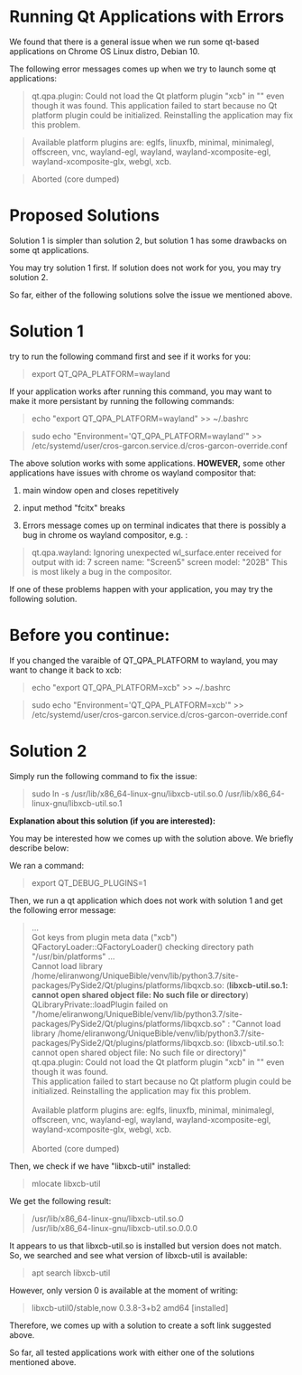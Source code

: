 # Running Qt Applications with Errors

We found that there is a general issue when we run some qt-based applications on Chrome OS Linux distro, Debian 10.

The following error messages comes up when we try to launch some qt applications:

> qt.qpa.plugin: Could not load the Qt platform plugin "xcb" in "" even though it was found.
> This application failed to start because no Qt platform plugin could be initialized. Reinstalling the application may fix this problem.

> Available platform plugins are: eglfs, linuxfb, minimal, minimalegl, offscreen, vnc, wayland-egl, wayland, wayland-xcomposite-egl, wayland-xcomposite-glx, webgl, xcb.

> Aborted (core dumped)

# Proposed Solutions

Solution 1 is simpler than solution 2, but solution 1 has some drawbacks on some qt applications.

You may try solution 1 first.  If solution does not work for you, you may try solution 2.

So far, either of the following solutions solve the issue we mentioned above.

# Solution 1

try to run the following command first and see if it works for you:

> export QT_QPA_PLATFORM=wayland

If your application works after running this command, you may want to make it more persistant by running the following commands:

> echo "export QT_QPA_PLATFORM=wayland" >> ~/.bashrc

> sudo echo "Environment='QT_QPA_PLATFORM=wayland'" >> /etc/systemd/user/cros-garcon.service.d/cros-garcon-override.conf

The above solution works with some applications.  <b>HOWEVER,</b> some other applications have issues with chrome os wayland compositor that:

1) main window open and closes repetitively

2) input method "fcitx" breaks

3) Errors message comes up on terminal indicates that there is possibly a bug in chrome os wayland compositor, e.g. :

> qt.qpa.wayland: Ignoring unexpected wl_surface.enter received for output with id: 7 screen name: "Screen5" screen model: "202B" This is most likely a bug in the compositor.

If one of these problems happen with your application, you may try the following solution.

# Before you continue:

If you changed the varaible of QT_QPA_PLATFORM to wayland, you may want to change it back to xcb:

> echo "export QT_QPA_PLATFORM=xcb" >> ~/.bashrc

> sudo echo "Environment='QT_QPA_PLATFORM=xcb'" >> /etc/systemd/user/cros-garcon.service.d/cros-garcon-override.conf

# Solution 2

Simply run the following command to fix the issue:

> sudo ln -s /usr/lib/x86_64-linux-gnu/libxcb-util.so.0 /usr/lib/x86_64-linux-gnu/libxcb-util.so.1

<b>Explanation about this solution (if you are interested):</b>

You may be interested how we comes up with the solution above.  We briefly describe below:

We ran a command:

> export QT_DEBUG_PLUGINS=1

Then, we run a qt application which does not work with solution 1 and get the following error message:

> ...<br>
> Got keys from plugin meta data ("xcb")<br>
> QFactoryLoader::QFactoryLoader() checking directory path "/usr/bin/platforms" ...<br>
> Cannot load library /home/eliranwong/UniqueBible/venv/lib/python3.7/site-packages/PySide2/Qt/plugins/platforms/libqxcb.so: (<b>libxcb-util.so.1: cannot open shared object file: No such file or directory</b>)<br>
> QLibraryPrivate::loadPlugin failed on "/home/eliranwong/UniqueBible/venv/lib/python3.7/site-packages/PySide2/Qt/plugins/platforms/libqxcb.so" : "Cannot load library /home/eliranwong/UniqueBible/venv/lib/python3.7/site-packages/PySide2/Qt/plugins/platforms/libqxcb.so: (libxcb-util.so.1: cannot open shared object file: No such file or directory)"<br>
> qt.qpa.plugin: Could not load the Qt platform plugin "xcb" in "" even though it was found.<br>
> This application failed to start because no Qt platform plugin could be initialized. Reinstalling the application may fix this problem.<br>
> <br>
> Available platform plugins are: eglfs, linuxfb, minimal, minimalegl, offscreen, vnc, wayland-egl, wayland, wayland-xcomposite-egl, wayland-xcomposite-glx, webgl, xcb.<br>
> <br>
> Aborted (core dumped)<br>

Then, we check if we have "libxcb-util" installed:

> mlocate libxcb-util

We get the following result:

> /usr/lib/x86_64-linux-gnu/libxcb-util.so.0<br>
> /usr/lib/x86_64-linux-gnu/libxcb-util.so.0.0.0

It appears to us that libxcb-util.so is installed but version does not match.  So, we searched and see what version of libxcb-util is available:

> apt search libxcb-util

However, only version 0 is available at the moment of writing:

> libxcb-util0/stable,now 0.3.8-3+b2 amd64 [installed]

Therefore, we comes up with a solution to create a soft link suggested above.

So far, all tested applications work with either one of the solutions mentioned above.
